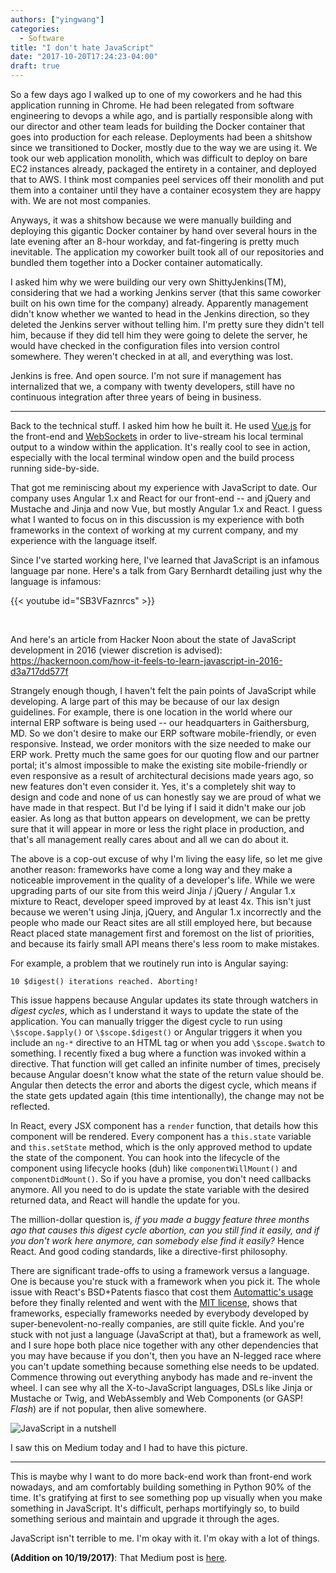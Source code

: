 ```yaml
---
authors: ["yingwang"]
categories:
  - Software
title: "I don't hate JavaScript"
date: "2017-10-20T17:24:23-04:00"
draft: true
---
```


So a few days ago I walked up to one of my coworkers and he had this application running in Chrome. He had been relegated from software engineering to devops a while ago, and is partially responsible along with our director and other team leads for building the Docker container that goes into production for each release. Deployments had been a shitshow since we transitioned to Docker, mostly due to the way we are using it. We took our web application monolith, which was difficult to deploy on bare EC2 instances already, packaged the entirety in a container, and deployed that to AWS. I think most companies peel services off their monolith and put them into a container until they have a container ecosystem they are happy with. We are not most companies.

Anyways, it was a shitshow because we were manually building and deploying this gigantic Docker container by hand over several hours in the late evening after an 8-hour workday, and fat-fingering is pretty much inevitable. The application my coworker built took all of our repositories and bundled them together into a Docker container automatically.

I asked him why we were building our very own ShittyJenkins(TM), considering that we had a working Jenkins server (that this same coworker built on his own time for the company) already. Apparently management didn't know whether we wanted to head in the Jenkins direction, so they deleted the Jenkins server without telling him. I'm pretty sure they didn't tell him, because if they did tell him they were going to delete the server, he would have checked in the configuration files into version control somewhere. They weren't checked in at all, and everything was lost.

Jenkins is free. And open source. I'm not sure if management has internalized that we, a company with twenty developers, still have no continuous integration after three years of being in business.

---

Back to the technical stuff. I asked him how he built it. He used [Vue.js](https://vuejs.org/) for the front-end and [WebSockets](https://developer.mozilla.org/en-US/docs/Web/API/WebSockets_API) in order to live-stream his local terminal output to a window within the application. It's really cool to see in action, especially with the local terminal window open and the build process running side-by-side.

That got me reminiscing about my experience with JavaScript to date. Our company uses Angular 1.x and React for our front-end -- and jQuery and Mustache and Jinja and now Vue, but mostly Angular 1.x and React. I guess what I wanted to focus on in this discussion is my experience with both frameworks in the context of working at my current company, and my experience with the language itself.

Since I've started working here, I've learned that JavaScript is an infamous language par none. Here's a talk from Gary Bernhardt detailing just why the language is infamous:

{{< youtube id="SB3VFaznrcs" >}}

<br/>

And here's an article from Hacker Noon about the state of JavaScript development in 2016 (viewer discretion is advised): https://hackernoon.com/how-it-feels-to-learn-javascript-in-2016-d3a717dd577f

Strangely enough though, I haven't felt the pain points of JavaScript while developing. A large part of this may be because of our lax design guidelines. For example, there is one location in the world where our internal ERP software is being used -- our headquarters in Gaithersburg, MD. So we don't desire to make our ERP software mobile-friendly, or even responsive. Instead, we order monitors with the size needed to make our ERP work. Pretty much the same goes for our quoting flow and our partner portal; it's almost impossible to make the existing site mobile-friendly or even responsive as a result of architectural decisions made years ago, so new features don't even consider it. Yes, it's a completely shit way to design and code and none of us can honestly say we are proud of what we have made in that respect. But I'd be lying if I said it didn't make our job easier. As long as that button appears on development, we can be pretty sure that it will appear in more or less the right place in production, and that's all management really cares about and all we can do about it.

The above is a cop-out excuse of why I'm living the easy life, so let me give another reason: frameworks have come a long way and they make a noticeable improvement in the quality of a developer's life. While we were upgrading parts of our site from this weird Jinja / jQuery / Angular 1.x mixture to React, developer speed improved by at least 4x. This isn't just because we weren't using Jinja, jQuery, and Angular 1.x incorrectly and the people who made our React sites are all still employed here, but because React placed state management first and foremost on the list of priorities, and because its fairly small API means there's less room to make mistakes.

For example, a problem that we routinely run into is Angular saying:

`10 $digest() iterations reached. Aborting!`

This issue happens because Angular updates its state through watchers in _digest cycles_, which as I understand it ways to update the state of the application. You can manually trigger the digest cycle to run using `\$scope.$apply()` or `\$scope.$digest()` or Angular triggers it when you include an `ng-*` directive to an HTML tag or when you add `\$scope.$watch` to something. I recently fixed a bug where a function was invoked within a directive. That function will get called an infinite number of times, precisely because Angular doesn't know what the state of the return value should be. Angular then detects the error and aborts the digest cycle, which means if the state gets updated again (this time intentionally), the change may not be reflected.

In React, every JSX component has a `render` function, that details how this component will be rendered. Every component has a `this.state` variable and `this.setState` method, which is the only approved method to update the state of the component. You can hook into the lifecycle of the component using lifecycle hooks (duh) like `componentWillMount()` and `componentDidMount()`. So if you have a promise, you don't need callbacks anymore. All you need to do is update the state variable with the desired returned data, and React will handle the update for you.

The million-dollar question is, _if you made a buggy feature three months ago that causes this digest cycle abortion, can you still find it easily, and if you don't work here anymore, can somebody else find it easily?_ Hence React. And good coding standards, like a directive-first philosophy.

There are significant trade-offs to using a framework versus a language. One is because you're stuck with a framework when you pick it. The whole issue with React's BSD+Patents fiasco that cost them [Automattic's usage](https://ma.tt/2017/09/on-react-and-wordpress/) before they finally relented and went with the [MIT license](https://code.facebook.com/posts/300798627056246/relicensing-react-jest-flow-and-immutable-js/), shows that frameworks, especially frameworks needed by everybody developed by super-benevolent-no-really companies, are still quite fickle. And you're stuck with not just a language (JavaScript at that), but a framework as well, and I sure hope both place nice together with any other dependencies that you may have because if you don't, then you have an N-legged race where you can't update something because something else needs to be updated. Commence throwing out everything anybody has made and re-invent the wheel. I can see why all the X-to-JavaScript languages, DSLs like Jinja or Mustache or Twig, and WebAssembly and Web Components (or GASP! _Flash_) are if not popular, then alive somewhere.

![JavaScript in a nutshell](/img/posts/2017/10/20/i_dont_hate_javascript_1.gif)

I saw this on Medium today and I had to have this picture.

---

This is maybe why I want to do more back-end work than front-end work nowadays, and am comfortably building something in Python 90% of the time. It's gratifying at first to see something pop up visually when you make something in JavaScript. It's difficult, perhaps mortifyingly so, to build something serious and maintain and upgrade it through the ages.

JavaScript isn't terrible to me. I'm okay with it. I'm okay with a lot of things.

**(Addition on 10/19/2017)**: That Medium post is [here](https://medium.com/@karolismasiulis/programming-is-not-about-text-c205ba6aa3ba).
